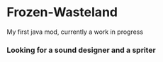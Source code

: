 # Frozen-Wasteland
My first java mod, currently a work in progress 



### **Looking for a sound designer and a spriter**
